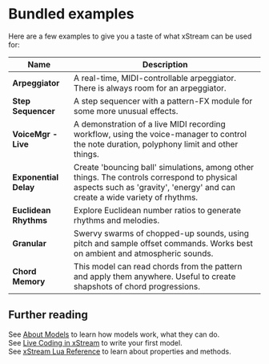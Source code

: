 # Bundled examples

Here are a few examples to give you a taste of what xStream can be used for:

|Name|Description|
|----|-----------|
|**Arpeggiator**|A real-time, MIDI-controllable arpeggiator. There is always room for an arpeggiator.  
|**Step Sequencer**|A step sequencer with a pattern-FX module for some more unusual effects.  
|**VoiceMgr - Live**|A demonstration of a live MIDI recording workflow, using the voice-manager to control the note duration, polyphony limit and other things.  
|**Exponential Delay**|Create 'bouncing ball' simulations, among other things. The controls correspond to physical aspects such as 'gravity', 'energy' and can create a wide variety of rhythms.      
|**Euclidean Rhythms**|Explore Euclidean number ratios to generate rhythms and melodies.      
|**Granular**|Swervy swarms of chopped-up sounds, using pitch and sample offset commands. Works best on ambient and atmospheric sounds.
|**Chord Memory**|This model can read chords from the pattern and apply them anywhere. Useful to create shapshots of chord progressions.       

## Further reading

See [About Models](about_models.md) to learn how models work, what they can do.  
See [Live Coding in xStream](live_coding_intro.md) to write your first model.  
See [xStream Lua Reference](lua_reference.md) to learn about properties and methods.  